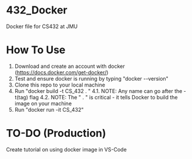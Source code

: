 # 432_Docker
Docker file for CS432 at JMU

# How To Use
1. Download and create an account with docker (https://docs.docker.com/get-docker/)
2. Test and ensure docker is running by typing "docker --version"
3. Clone this repo to your local machine
4. Run "docker build -t CS_432 . "
4.1. NOTE: Any name can go after the -t(tag) flag
4.2. NOTE: The " . " is critical - it tells Docker to build the image on your machine
5. Run "docker run -it CS_432"

# TO-DO (Production)
Create tutorial on using docker image in VS-Code
